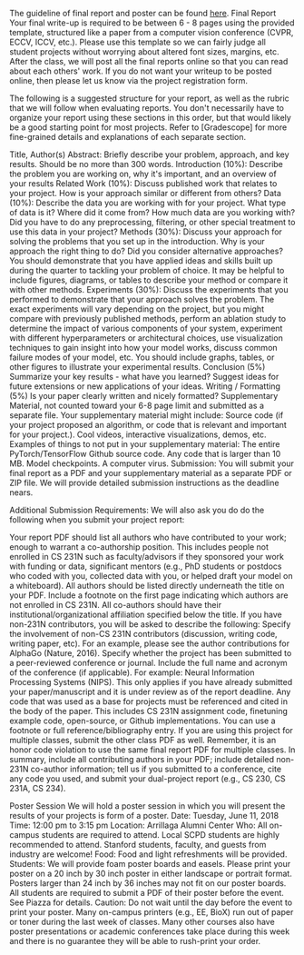 The guideline of final report and poster can be found [here](http://cs231n.stanford.edu/project.html).
Final Report
Your final write-up is required to be between 6 - 8 pages using the provided template, structured like a paper from a computer vision conference (CVPR, ECCV, ICCV, etc.). Please use this template so we can fairly judge all student projects without worrying about altered font sizes, margins, etc. After the class, we will post all the final reports online so that you can read about each others' work. If you do not want your writeup to be posted online, then please let us know via the project registration form.

The following is a suggested structure for your report, as well as the rubric that we will follow when evaluating reports. You don't necessarily have to organize your report using these sections in this order, but that would likely be a good starting point for most projects.
Refer to [Gradescope] for more fine-grained details and explanations of each separate section.

Title, Author(s)
Abstract: Briefly describe your problem, approach, and key results. Should be no more than 300 words.
Introduction (10%): Describe the problem you are working on, why it's important, and an overview of your results
Related Work (10%): Discuss published work that relates to your project. How is your approach similar or different from others?
Data (10%): Describe the data you are working with for your project. What type of data is it? Where did it come from? How much data are you working with? Did you have to do any preprocessing, filtering, or other special treatment to use this data in your project?
Methods (30%): Discuss your approach for solving the problems that you set up in the introduction. Why is your approach the right thing to do? Did you consider alternative approaches? You should demonstrate that you have applied ideas and skills built up during the quarter to tackling your problem of choice. It may be helpful to include figures, diagrams, or tables to describe your method or compare it with other methods.
Experiments (30%): Discuss the experiments that you performed to demonstrate that your approach solves the problem. The exact experiments will vary depending on the project, but you might compare with previously published methods, perform an ablation study to determine the impact of various components of your system, experiment with different hyperparameters or architectural choices, use visualization techniques to gain insight into how your model works, discuss common failure modes of your model, etc. You should include graphs, tables, or other figures to illustrate your experimental results.
Conclusion (5%) Summarize your key results - what have you learned? Suggest ideas for future extensions or new applications of your ideas.
Writing / Formatting (5%) Is your paper clearly written and nicely formatted?
Supplementary Material, not counted toward your 6-8 page limit and submitted as a separate file. Your supplementary material might include:
Source code (if your project proposed an algorithm, or code that is relevant and important for your project.).
Cool videos, interactive visualizations, demos, etc.
Examples of things to not put in your supplementary material:
The entire PyTorch/TensorFlow Github source code.
Any code that is larger than 10 MB.
Model checkpoints.
A computer virus.
Submission: You will submit your final report as a PDF and your supplementary material as a separate PDF or ZIP file. We will provide detailed submission instructions as the deadline nears.

Additional Submission Requirements: We will also ask you do do the following when you submit your project report:

Your report PDF should list all authors who have contributed to your work; enough to warrant a co-authorship position. This includes people not enrolled in CS 231N such as faculty/advisors if they sponsored your work with funding or data, significant mentors (e.g., PhD students or postdocs who coded with you, collected data with you, or helped draft your model on a whiteboard). All authors should be listed directly underneath the title on your PDF. Include a footnote on the first page indicating which authors are not enrolled in CS 231N. All co-authors should have their institutional/organizational affiliation specified below the title.
If you have non-231N contributors, you will be asked to describe the following:
Specify the involvement of non-CS 231N contributors (discussion, writing code, writing paper, etc). For an example, please see the author contributions for AlphaGo (Nature, 2016).
Specify whether the project has been submitted to a peer-reviewed conference or journal. Include the full name and acronym of the conference (if applicable). For example: Neural Information Processing Systems (NIPS). This only applies if you have already submitted your paper/manuscript and it is under review as of the report deadline.
Any code that was used as a base for projects must be referenced and cited in the body of the paper. This includes CS 231N assignment code, finetuning example code, open-source, or Github implementations. You can use a footnote or full reference/bibliography entry.
If you are using this project for multiple classes, submit the other class PDF as well. Remember, it is an honor code violation to use the same final report PDF for multiple classes.
In summary, include all contributing authors in your PDF; include detailed non-231N co-author information; tell us if you submitted to a conference, cite any code you used, and submit your dual-project report (e.g., CS 230, CS 231A, CS 234).

Poster Session
We will hold a poster session in which you will present the results of your projects is form of a poster.
Date: Tuesday, June 11, 2018
Time: 12:00 pm to 3:15 pm
Location: Arrillaga Alumni Center
Who: All on-campus students are required to attend. Local SCPD students are highly recommended to attend. Stanford students, faculty, and guests from industry are welcome!
Food: Food and light refreshments will be provided.
Students: We will provide foam poster boards and easels. Please print your poster on a 20 inch by 30 inch poster in either landscape or portrait format. Posters larger than 24 inch by 36 inches may not fit on our poster boards. All students are required to submit a PDF of their poster before the event. See Piazza for details. Caution: Do not wait until the day before the event to print your poster. Many on-campus printers (e.g., EE, BioX) run out of paper or toner during the last week of classes. Many other courses also have poster presentations or academic conferences take place during this week and there is no guarantee they will be able to rush-print your order.
